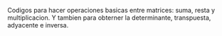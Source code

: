 Codigos para hacer operaciones basicas entre matrices: suma, resta y multiplicacion. Y tambien para obterner la determinante, transpuesta, adyacente e inversa.
